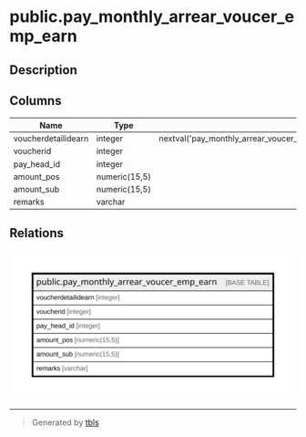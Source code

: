 # public.pay_monthly_arrear_voucer_emp_earn

## Description

## Columns

| Name | Type | Default | Nullable | Children | Parents | Comment |
| ---- | ---- | ------- | -------- | -------- | ------- | ------- |
| voucherdetailidearn | integer | nextval('pay_monthly_arrear_voucer_emp_earn_voucherdetailidearn_seq'::regclass) | false |  |  |  |
| voucherid | integer |  | false |  |  |  |
| pay_head_id | integer |  | false |  |  |  |
| amount_pos | numeric(15,5) |  | true |  |  |  |
| amount_sub | numeric(15,5) |  | true |  |  |  |
| remarks | varchar |  | true |  |  |  |

## Relations

![er](public.pay_monthly_arrear_voucer_emp_earn.svg)

---

> Generated by [tbls](https://github.com/k1LoW/tbls)
